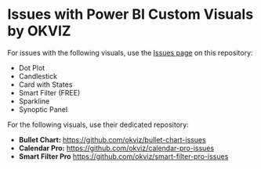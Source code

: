 # Issues with Power BI Custom Visuals by OKVIZ

For issues with the following visuals, use the [Issues page](../../issues) on this repository:
- Dot Plot
- Candlestick
- Card with States
- Smart Filter (FREE)
- Sparkline
- Synoptic Panel


For the following visuals, use their dedicated repository:
- **Bullet Chart:** https://github.com/okviz/bullet-chart-issues
- **Calendar Pro:** https://github.com/okviz/calendar-pro-issues
- **Smart Filter Pro** https://github.com/okviz/smart-filter-pro-issues
